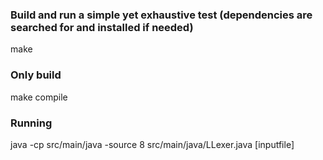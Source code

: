 ### Build and run a simple yet exhaustive test (dependencies are searched for and installed if needed)

make 

### Only build

make compile

### Running

java -cp src/main/java -source 8 src/main/java/LLexer.java [inputfile]